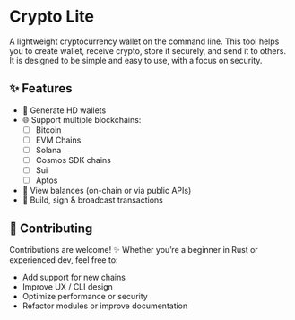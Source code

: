 # Crypto Lite
A lightweight cryptocurrency wallet on the command line. This tool helps you to create wallet, receive crypto, store it securely, and send it to others. It is designed to be simple and easy to use, with a focus on security.

## ✨ Features
- 🔐 Generate HD wallets
- 🌐 Support multiple blockchains:
  - [ ] Bitcoin
  - [ ] EVM Chains
  - [ ] Solana
  - [ ] Cosmos SDK chains
  - [ ] Sui
  - [ ] Aptos
- 🔎 View balances (on-chain or via public APIs)
- 💸 Build, sign & broadcast transactions

## 🤝 Contributing
Contributions are welcome! ✨
Whether you’re a beginner in Rust or experienced dev, feel free to:
- Add support for new chains
- Improve UX / CLI design
- Optimize performance or security
- Refactor modules or improve documentation
